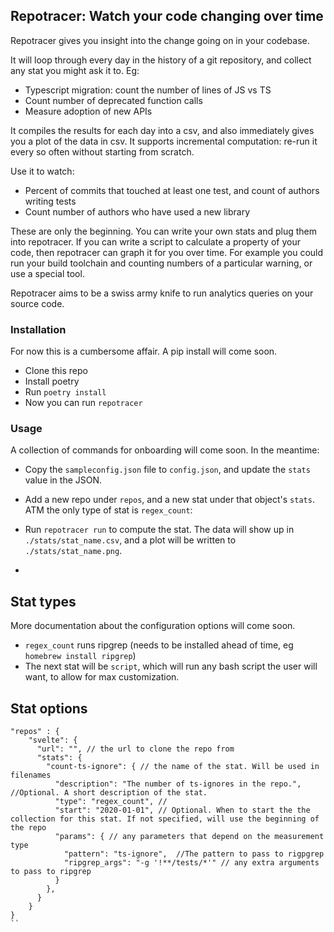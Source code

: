 ## Repotracer: Watch your code changing over time

Repotracer gives you insight into the change going on in your codebase.

It will loop through every day in the history of a git repository, and collect any stat you might ask it to. Eg:

- Typescript migration: count the number of lines of JS vs TS
- Count number of deprecated function calls
- Measure adoption of new APIs

It compiles the results for each day into a csv, and also immediately gives you a plot of the data in csv.
It supports incremental computation: re-run it every so often without starting from scratch.

Use it to watch:

- Percent of commits that touched at least one test, and count of authors writing tests
- Count number of authors who have used a new library

These are only the beginning. You can write your own stats and plug them into repotracer. If you can write a script to calculate a property of your code, then repotracer can graph it for you over time. For example you could run your build toolchain and counting numbers of a particular warning, or use a special tool.

Repotracer aims to be a swiss army knife to run analytics queries on your source code.

### Installation

For now this is a cumbersome affair. A pip install will come soon.

- Clone this repo
- Install poetry
- Run `poetry install`
- Now you can run `repotracer`

### Usage

A collection of commands for onboarding will come soon. In the meantime:

- Copy the `sampleconfig.json` file to `config.json`, and update the `stats` value in the JSON.

- Add a new repo under `repos`, and a new stat under that object's `stats`.
  ATM the only type of stat is `regex_count`:

- Run `repotracer run` to compute the stat. The data will show up in `./stats/stat_name.csv`, and a plot will be written to `./stats/stat_name.png`.

-

## Stat types

More documentation about the configuration options will come soon.

- `regex_count` runs ripgrep (needs to be installed ahead of time, eg `homebrew install ripgrep`)
- The next stat will be `script`, which will run any bash script the user will want, to allow for max customization.

## Stat options

```
"repos" : {
    "svelte": {
      "url": "", // the url to clone the repo from
      "stats": {
        "count-ts-ignore": { // the name of the stat. Will be used in filenames
          "description": "The number of ts-ignores in the repo.", //Optional. A short description of the stat.
          "type": "regex_count", //
          "start": "2020-01-01", // Optional. When to start the the collection for this stat. If not specified, will use the beginning of the repo
          "params": { // any parameters that depend on the measurement type
            "pattern": "ts-ignore",  //The pattern to pass to rigpgrep
            "ripgrep_args": "-g '!**/tests/*'" // any extra arguments to pass to ripgrep
          }
        },
      }
    }
}
``
```
